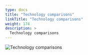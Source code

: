 ```yaml
---
type: docs
title: "Technology comparisons"
linkTitle: "Technology comparisons"
weight: 174
description: >
  Technology comparisons
---
```


![Technology comparisons](/images/bootcamp-slides/microservices-bootcamp/Slide174.PNG)
